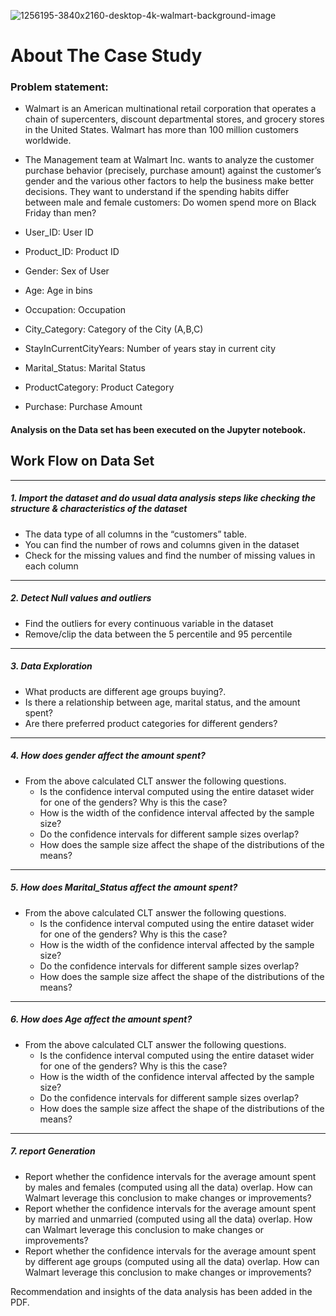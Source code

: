 ![1256195-3840x2160-desktop-4k-walmart-background-image](https://github.com/user-attachments/assets/b35775ee-9d8b-4602-8726-b24420d05864)

# About The Case Study

### Problem statement:
* Walmart is an American multinational retail corporation that operates a chain of
supercenters, discount departmental stores, and grocery stores in the United States.
Walmart has more than 100 million customers worldwide.
* The Management team at Walmart Inc. wants to analyze the customer purchase
behavior (precisely, purchase amount) against the customer’s gender and the various
other factors to help the business make better decisions. They want to understand if the
spending habits differ between male and female customers: Do women spend more on
Black Friday than men?


* User_ID: User ID
* Product_ID: Product ID
* Gender: Sex of User
* Age: Age in bins
* Occupation: Occupation
* City_Category: Category of the City (A,B,C)
* StayInCurrentCityYears: Number of years stay in current city
* Marital_Status: Marital Status
* ProductCategory: Product Category
* Purchase: Purchase Amount


#### Analysis on the Data set has been executed on the Jupyter notebook.



## Work Flow on Data Set

______________________________________________________________________________
##### 1. Import the dataset and do usual data analysis steps like checking the structure & characteristics of the dataset
* The data type of all columns in the “customers” table.
* You can find the number of rows and columns given in the dataset
* Check for the missing values and find the number of missing values in each column

______________________________________________________________________________
##### 2. Detect Null values and outliers
* Find the outliers for every continuous variable in the dataset
* Remove/clip the data between the 5 percentile and 95 percentile

______________________________________________________________________________
##### 3. Data Exploration
* What products are different age groups buying?.
* Is there a relationship between age, marital status, and the amount spent?
* Are there preferred product categories for different genders?
  
______________________________________________________________________________
##### 4. How does gender affect the amount spent?
* From the above calculated CLT answer the following questions.
  * Is the confidence interval computed using the entire dataset wider for one of the genders? Why is this the case?
  * How is the width of the confidence interval affected by the sample size?
  * Do the confidence intervals for different sample sizes overlap?
  * How does the sample size affect the shape of the distributions of the means?


______________________________________________________________________________
##### 5. How does Marital_Status affect the amount spent?
* From the above calculated CLT answer the following questions.
  * Is the confidence interval computed using the entire dataset wider for one of the genders? Why is this the case?
  * How is the width of the confidence interval affected by the sample size?
  * Do the confidence intervals for different sample sizes overlap?
  * How does the sample size affect the shape of the distributions of the means?

______________________________________________________________________________
##### 6. How does Age affect the amount spent?
* From the above calculated CLT answer the following questions.
  * Is the confidence interval computed using the entire dataset wider for one of the genders? Why is this the case?
  * How is the width of the confidence interval affected by the sample size?
  * Do the confidence intervals for different sample sizes overlap?
  * How does the sample size affect the shape of the distributions of the means?

______________________________________________________________________________
##### 7. report Generation
* Report whether the confidence intervals for the average amount spent by males
and females (computed using all the data) overlap. How can Walmart leverage
this conclusion to make changes or improvements?
* Report whether the confidence intervals for the average amount spent by
married and unmarried (computed using all the data) overlap. How can Walmart
leverage this conclusion to make changes or improvements?
* Report whether the confidence intervals for the average amount spent by
different age groups (computed using all the data) overlap. How can Walmart
leverage this conclusion to make changes or improvements?


Recommendation and insights of the data analysis has been added in the PDF.

